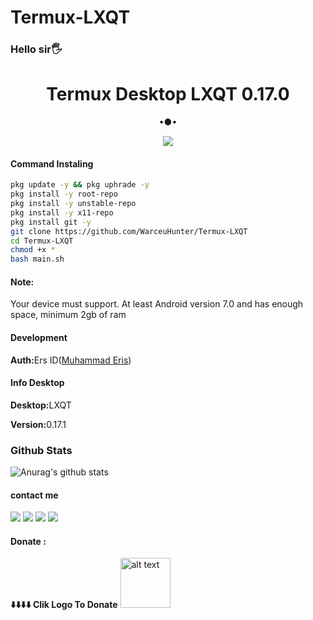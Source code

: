# Termux-LXQT
### Hello sir🖐️

<h1 align="center">Termux Desktop LXQT 0.17.0</h1>
<p align="center">
•●•
</p>
<p align="center">
<img src="https://github.com/WarceuHunter/Termux-LXQT/blob/main/IMG_20210924_234628.jpg">
</p>

#### Command Instaling
```bash
pkg update -y && pkg uphrade -y
pkg install -y root-repo
pkg install -y unstable-repo
pkg install -y x11-repo
pkg install git -y
git clone https://github.com/WarceuHunter/Termux-LXQT
cd Termux-LXQT
chmod +x *
bash main.sh
```
#### Note:
 Your device must support. At least Android version 7.0 and has enough space, minimum 2gb of ram
#### Development
<p><b>Auth:</b>Ers ID(<a href="https://www.facebook.com/muhammad.eris.1606">Muhammad Eris</a>)
</p>


#### Info Desktop
<p><b>Desktop:</b>LXQT
<p><b>Version:</b>0.17.1
</p>

### Github Stats
![Anurag's github stats](https://github-readme-stats.vercel.app/api?username=WarceuHunter&show_icons=true&theme=radical)<br>

#### contact me
[![](https://img.shields.io/badge/Facebook-blue?logo=Facebook&logoColor=blue&labelColor=white)](https://m.facebook.com/WarceuHunter/?_ft_=mf_story_key.321585052830283%3Atop_level_post_id.321585026163619%3Atl_objid.321585026163619%3Acontent_owner_id_new.114509076871216%3Athrowback_story_fbid.321585052830283%3Apage_id.114509076871216%3Astory_location.4%3Astory_attachment_style.profile_media%3Atds_flgs.3%3Aott.AX9z7A386oR4HjrP%3Athid.114509076871216&__tn__=%2Cg&_rdr)
[![](https://img.shields.io/badge/Whatsapp-CHAT-green?logo=Whatsapp&logoColor=Brightgreen&labelColor=white)](https://wa.me/6285759669252?text=Asalamualaikum+bang)
[![](https://img.shields.io/badge/Whatsapp-Group-green?logo=Whatsapp&logoColor=Brightgreen&labelColor=white)](https://chat.whatsapp.com/C9VZx0EQQJ07TVeW80qgDe)
[![](https://img.shields.io/badge/Forum-Group-blue?logo=Telegram&logoColorBrightblue&LabelColor=white)](https://t.me/joinchat/8k7velZ7UjY5NmQ1)
#### Donate :
<b>⬇️⬇️⬇️⬇️ Clik Logo To Donate</b>
<a href="https://saweria.co/WarceuHunter"><img src="https://upload.wikimedia.org/wikipedia/commons/7/72/Logo_dana_blue.svg" alt="alt text" width="80" height="80"></a> &nbsp;&nbsp;
